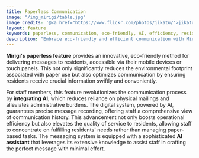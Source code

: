 ```yaml
---
title: Paperless Communication
image: "/img_mirigi/table.jpg"
image_credits: '@<a href="https://www.flickr.com/photos/jikatu/">jikatu</a>'
layout: feature
keywords: paperless, communication, eco-friendly, AI, efficiency, resident engagement
description: "Embrace eco-friendly and efficient communication with Mirigi's paperless feature, delivering messages directly to residents."
---
```


**Mirigi's paperless feature** provides an innovative, eco-friendly method for delivering messages to residents, accessible via their mobile devices or touch panels. This not only significantly reduces the environmental footprint associated with paper use but also optimizes communication by ensuring residents receive crucial information swiftly and conveniently.

For staff members, this feature revolutionizes the communication process by **integrating AI**, which reduces reliance on physical mailings and alleviates administrative burdens. The digital system, powered by AI, guarantees precise message recording, offering staff a comprehensive view of communication history. This advancement not only boosts operational efficiency but also elevates the quality of service to residents, allowing staff to concentrate on fulfilling residents' needs rather than managing paper-based tasks. The messaging system is equipped with a sophisticated **AI assistant** that leverages its extensive knowledge to assist staff in crafting the perfect message with minimal effort.

